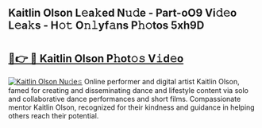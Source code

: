 ## Kaitlin Olson L𝚎a𝚔ed N𝚞𝚍e - Part-oO9 Vi𝚍𝚎o L𝚎a𝚔s - H𝚘𝚝 O𝚗𝚕yf𝚊ns P𝚑𝚘tos 5xh9D

# <h2><a href="http://kfa2cgx.oniu.top/?m=Kaitlin+Olson">🔗👉 🔴 Kaitlin Olson P𝚑ot𝚘𝚜 V𝚒d𝚎o</a></h2>

[![Kaitlin Olson Nu𝚍e𝚜](https://i.imgur.com/0qMVB7G.gif)](http://kfa2cgx.oniu.top/?m=Kaitlin+Olson)
Online performer and digital artist Kaitlin Olson, famed for creating and disseminating dance and lifestyle content via solo and collaborative dance performances and short films. Compassionate mentor Kaitlin Olson, recognized for their kindness and guidance in helping others reach their potential.  
